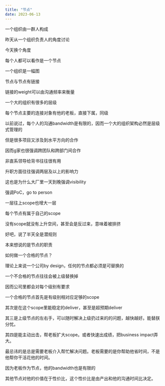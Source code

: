 ```yaml
---
title: "节点"
date: 2023-06-13
---
```


一个组织由一群人构成

昨天从一个组织负责人的角度讨论

今天换个角度

每个人都可以看作是一个节点

一个组织是一幅图

节点与节点有链接

链接的weight可以由沟通频率来衡量

一个大的组织有很多的层级

每个节点主要的连接对象有他的老板，直接下属，同级

以前说过，每个人的沟通bandwidth是有限的，因而一个大的组织架构必然是层级式管理的

但是很多项目又涉及到水平方向的合作

因而g家也很强调跨团队和跨部门间合作

非直系领导给背书往往很有用

升职方面往往强调两层及以上的影响力

这也是为什么大厂里一天到晚强调visibility

强调PoC，go to person

一层往上scope也增大一层

每个节点有属于自己的scope

没有scope就没有上升空间，甚至会是反过来，意味着被排挤

好吧，说了半天全是潜规则

本来想说的是节点的职责

如何做一个合格的节点？

理论上来说一个公司by design，任何的节点都必须是可替换的

一个不合格的节点往往会被上级替换掉

因而公司里都会对每个级别有要求

一个合格的节点首先是有级别相对应足够的scope

其次是在这个scope里能稳定的deliver，甚至是超预期deliver

其三是上级节点的左右手，可以随时解决上级扔过来的的问题，越快越好。能替朕分忧。

其四是能主动出击，帮老板扩大scope。或者快速出成绩，把business impact弄大。

最忌讳的是总是需要老板介入帮忙解决问题。老板需要的是你帮助他省时间，不是他帮你干活花他的时间。

因为老板作为节点，他的bandwidth也是有限的

其他节点对他的价值在于性价比，这个性价比是由产出和他的沟通时间比决定。
